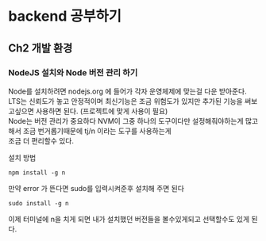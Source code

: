 # backend 공부하기
## Ch2 개발 환경
### NodeJS 설치와 Node 버전 관리 하기

Node를 설치하려면 nodejs.org 에 들어가 각자 운영체제에 맞는걸 다운 받아준다.  
LTS는 신뢰도가 놓고 안정적이며 최신기능은 조금 위험도가 있지만 추가된 기능을 써보고싶으면 사용하면 된다. (프로젝트에 맞게 사용이 필요)  
Node는 버전 관리가 중요하다 NVM이 그중 하나의 도구이다만 설정해줘야하는게 많고 해서 조금 번거롭기때문에 tj/n 이라는 도구를 사용하는게  
조금 더 편리할수 있다.

설치 방법
```
npm install -g n
```
만약 error 가 뜬다면 sudo를 입력시켜준후 설치해 주면 된다
```
sudo install -g n
```
이제 터미널에 n을 치게 되면 내가 설치했던 버전들을 볼수있게되고 선택할수도 있게 된다.
